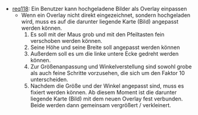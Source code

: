 * [req118](https://github.com/PolitAktiv/politaktiv-requirements/tree/master/de/requirements/req118/req118.md): Ein Benutzer kann hochgeladene Bilder als Overlay einpassen
  * Wenn ein Overlay nicht direkt eingezeichnet, sondern hochgeladen wird, muss es auf die darunter liegende Karte (Bild) angepasst werden können.
    1. Es soll mit der Maus grob und mit den Pfeiltasten fein verschoben werden können.
    2. Seine Höhe und seine Breite soll angepasst werden können
    3. Außerdem soll es um die linke untere Ecke gedreht werden können.
    4. Zur Größenanpassung und Winkelverstellung sind sowohl grobe als auch feine Schritte vorzusehen, die sich um den Faktor 10 unterscheiden.
    5. Nachdem die Größe und der Winkel angepasst sind, muss es fixiert werden können. Ab diesem Moment ist die darunter liegende Karte (Bild) mit dem neuen Overlay fest verbunden. Beide werden dann gemeinsam vergrößert / verkleinert.